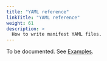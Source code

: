 ```yaml
---
title: "YAML reference"
linkTitle: "YAML reference"
weight: 61
description: >
  How to write manifest YAML files.
---
```

To be documented. See [Examples](../examples/).

